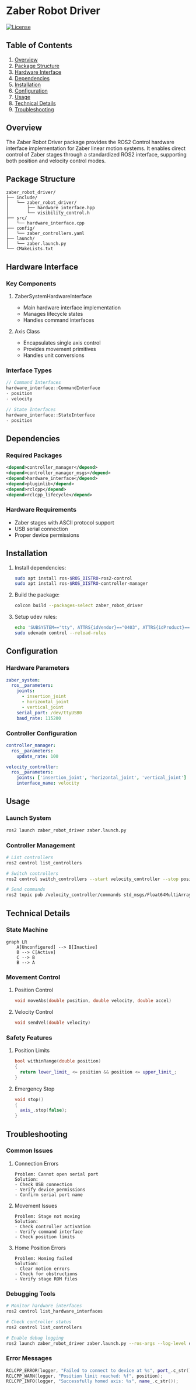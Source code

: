 # Zaber Robot Driver

[![License](https://img.shields.io/badge/License-Apache%202.0-blue.svg)](https://opensource.org/licenses/Apache-2.0)

## Table of Contents

1. [Overview](#overview)
2. [Package Structure](#package-structure)
3. [Hardware Interface](#hardware-interface)
4. [Dependencies](#dependencies)
5. [Installation](#installation)
6. [Configuration](#configuration)
7. [Usage](#usage)
8. [Technical Details](#technical-details)
9. [Troubleshooting](#troubleshooting)

## Overview

The Zaber Robot Driver package provides the ROS2 Control hardware interface implementation for Zaber linear motion systems. It enables direct control of Zaber stages through a standardized ROS2 interface, supporting both position and velocity control modes.

## Package Structure

```plaintext
zaber_robot_driver/
├── include/
│   └── zaber_robot_driver/
│       ├── hardware_interface.hpp
│       └── visibility_control.h
├── src/
│   └── hardware_interface.cpp
├── config/
│   └── zaber_controllers.yaml
├── launch/
│   └── zaber.launch.py
└── CMakeLists.txt
```

## Hardware Interface

### Key Components

1. ZaberSystemHardwareInterface
   - Main hardware interface implementation
   - Manages lifecycle states
   - Handles command interfaces

2. Axis Class
   - Encapsulates single axis control
   - Provides movement primitives
   - Handles unit conversions

### Interface Types

```cpp
// Command Interfaces
hardware_interface::CommandInterface
- position
- velocity

// State Interfaces
hardware_interface::StateInterface
- position
```

## Dependencies

### Required Packages

```xml
<depend>controller_manager</depend>
<depend>controller_manager_msgs</depend>
<depend>hardware_interface</depend>
<depend>pluginlib</depend>
<depend>rclcpp</depend>
<depend>rclcpp_lifecycle</depend>
```

### Hardware Requirements

- Zaber stages with ASCII protocol support
- USB serial connection
- Proper device permissions

## Installation

1. Install dependencies:

    ```bash
    sudo apt install ros-$ROS_DISTRO-ros2-control
    sudo apt install ros-$ROS_DISTRO-controller-manager
    ```

2. Build the package:

    ```bash
    colcon build --packages-select zaber_robot_driver
    ```

3. Setup udev rules:

    ```bash
    echo 'SUBSYSTEM=="tty", ATTRS{idVendor}=="0403", ATTRS{idProduct}=="6001", MODE="0666"' | sudo tee /etc/udev/rules.d/99-zaber.rules
    sudo udevadm control --reload-rules
    ```

## Configuration

### Hardware Parameters

```yaml
zaber_system:
  ros__parameters:
    joints:
      - insertion_joint
      - horizontal_joint
      - vertical_joint
    serial_port: /dev/ttyUSB0
    baud_rate: 115200
```

### Controller Configuration

```yaml
controller_manager:
  ros__parameters:
    update_rate: 100

velocity_controller:
  ros__parameters:
    joints: ['insertion_joint', 'horizontal_joint', 'vertical_joint']
    interface_name: velocity
```

## Usage

### Launch System

```bash
ros2 launch zaber_robot_driver zaber.launch.py
```

### Controller Management

```bash
# List controllers
ros2 control list_controllers

# Switch controllers
ros2 control switch_controllers --start velocity_controller --stop position_controller

# Send commands
ros2 topic pub /velocity_controller/commands std_msgs/Float64MultiArray "data: [0.1, 0.0, 0.0]"
```

## Technical Details

### State Machine

```mermaid
graph LR
    A[Unconfigured] --> B[Inactive]
    B --> C[Active]
    C --> B
    B --> A
```

### Movement Control

1. Position Control

   ```cpp
   void moveAbs(double position, double velocity, double accel)
   ```

2. Velocity Control

   ```cpp
   void sendVel(double velocity)
   ```

### Safety Features

1. Position Limits

   ```cpp
   bool withinRange(double position)
   {
     return lower_limit_ <= position && position <= upper_limit_;
   }
   ```

2. Emergency Stop

   ```cpp
   void stop()
   {
     axis_.stop(false);
   }
   ```

## Troubleshooting

### Common Issues

1. Connection Errors

    ```plaintext
    Problem: Cannot open serial port
    Solution:
    - Check USB connection
    - Verify device permissions
    - Confirm serial port name
    ```

2. Movement Issues

    ```plaintext
    Problem: Stage not moving
    Solution:
    - Check controller activation
    - Verify command interface
    - Check position limits
    ```

3. Home Position Errors

    ```plaintext
    Problem: Homing failed
    Solution:
    - Clear motion errors
    - Check for obstructions
    - Verify stage ROM files
    ```

### Debugging Tools

```bash
# Monitor hardware interfaces
ros2 control list_hardware_interfaces

# Check controller status
ros2 control list_controllers

# Enable debug logging
ros2 launch zaber_robot_driver zaber.launch.py --ros-args --log-level debug
```

### Error Messages

```cpp
RCLCPP_ERROR(logger, "Failed to connect to device at %s", port_.c_str());
RCLCPP_WARN(logger, "Position limit reached: %f", position);
RCLCPP_INFO(logger, "Successfully homed axis: %s", name_.c_str());
```
